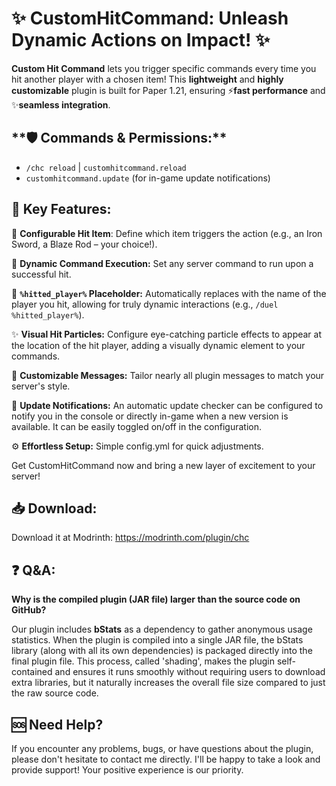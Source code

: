 # **✨ CustomHitCommand: Unleash Dynamic Actions on Impact! ✨**

**Custom Hit Command** lets you trigger specific commands every time you hit another player with a chosen item! This **lightweight** and **highly customizable** plugin is built for Paper 1.21, ensuring ⚡**fast performance** and ✨**seamless integration**.

## ️**🛡️ Commands & Permissions:**
- `/chc reload` | `customhitcommand.reload`
- `customhitcommand.update` (for in-game update notifications)

## **🌟 Key Features:**

🔧 **Configurable Hit Item**: Define which item triggers the action (e.g., an Iron Sword, a Blaze Rod – your choice!).

🔗 **Dynamic Command Execution:** Set any server command to run upon a successful hit.

🎯 **`%hitted_player%` Placeholder:** Automatically replaces with the name of the player you hit, allowing for truly dynamic interactions (e.g., `/duel %hitted_player%`).

✨ **Visual Hit Particles:** Configure eye-catching particle effects to appear at the location of the hit player, adding a visually dynamic element to your commands.

💬 **Customizable Messages:** Tailor nearly all plugin messages to match your server's style.

🔔 **Update Notifications:** An automatic update checker can be configured to notify you in the console or directly in-game when a new version is available. It can be easily toggled on/off in the configuration.

⚙️ **Effortless Setup:** Simple config.yml for quick adjustments.

Get CustomHitCommand now and bring a new layer of excitement to your server!

## **📥 Download:**
Download it at Modrinth: https://modrinth.com/plugin/chc

## **❓ Q&A:**
**Why is the compiled plugin (JAR file) larger than the source code on GitHub?**

Our plugin includes **bStats** as a dependency to gather anonymous usage statistics. When the plugin is compiled into a single JAR file, the bStats library (along with all its own dependencies) is packaged directly into the final plugin file. This process, called 'shading', makes the plugin self-contained and ensures it runs smoothly without requiring users to download extra libraries, but it naturally increases the overall file size compared to just the raw source code.

## **🆘 Need Help?**
If you encounter any problems, bugs, or have questions about the plugin, please don't hesitate to contact me directly. I'll be happy to take a look and provide support! Your positive experience is our priority.
